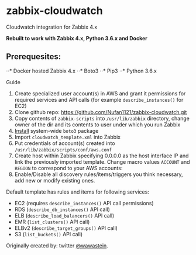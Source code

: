 # zabbix-cloudwatch
Cloudwatch integration for Zabbix 4.x

**Rebuilt to work with Zabbix 4.x, Python 3.6.x and Docker**

## Prerequesites:

⋅⋅* Docker hosted Zabbix 4.x
⋅⋅* Boto3
⋅⋅* Pip3
⋅⋅* Python 3.6.x

Guide

1. Create specialized user account(s) in AWS and grant it permissions for required services and API calls (for example `describe_instances()` for EC2)
2. Clone github repo: https://github.com/Nufan1121/zabbix-cloudwatch.git
3. Copy contents of `zabbix-scripts` into `/usr/lib/zabbix` directory, change owner of  the dir and its contents to user under which you run Zabbix
4. [Install](http://boto3.readthedocs.io/en/latest/guide/quickstart.html) system-wide `boto3` package
5. Import `cloudwatch_template.xml` into Zabbix
6. Put credentials of account(s) created into `/usr/lib/zabbix/scripts/conf/aws.conf`
7. Create host within Zabbix specifying 0.0.0.0 as the host interface IP and link the previously imported template. Change macro values `ACCOUNT` and `REGION` to correspond to your AWS accounts: 
8. Enable/Disable all discovery rules/items/triggers you think necessary, add new or modify existing ones.

Default template has rules and items for following services:
* EC2 (requires `describe_instances()` API call permissions)
* RDS (`describe_db_instances()` API call)
* ELB (`describe_load_balancers()` API call)
* EMR (`list_clusters()` API call)
* ELBv2 (`describe_target_groups()` API call)
* S3 (`list_buckets()` API call)

Originally created by: twitter [@wawastein](https://twitter.com/wawastein).
